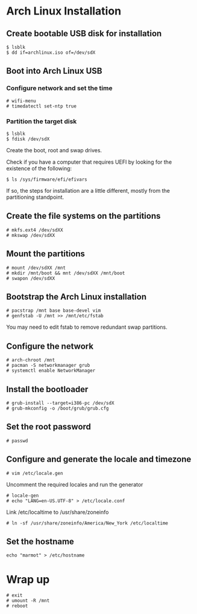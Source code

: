 # Arch Linux Installation

## Create bootable USB disk for installation

```
$ lsblk
$ dd if=archlinux.iso of=/dev/sdX
```

## Boot into Arch Linux USB

### Configure network and set the time

```
# wifi-menu
# timedatectl set-ntp true
```

###  Partition the target disk
```
$ lsblk
$ fdisk /dev/sdX
```

Create the boot, root and swap drives.

Check if you have a computer that requires UEFI by looking for the existence of the following:

```
$ ls /sys/firmware/efi/efivars
```

If so, the steps for installation are a little different, mostly from the partitioning standpoint.

## Create the file systems on the partitions

```
# mkfs.ext4 /dev/sdXX
# mkswap /dev/sdXX
```

## Mount the partitions
```
# mount /dev/sdXX /mnt
# mkdir /mnt/boot && mnt /dev/sdXX /mnt/boot
# swapon /dev/sdXX
```

## Bootstrap the Arch Linux installation

```
# pacstrap /mnt base base-devel vim
# genfstab -U /mnt >> /mnt/etc/fstab
```

You may need to edit fstab to remove redundant swap partitions.

## Configure the network

```
# arch-chroot /mnt
# pacman -S networkmanager grub
# systemctl enable NetworkManager
```

## Install the bootloader

```
# grub-install --target=i386-pc /dev/sdX
# grub-mkconfig -o /boot/grub/grub.cfg
```

## Set the root password

```
# passwd
```

## Configure and generate the locale and timezone

```
# vim /etc/locale.gen
```
 
Uncomment the required locales and run the generator

```
# locale-gen
# echo "LANG=en-US.UTF-8" > /etc/locale.conf
```

Link /etc/localtime to /usr/share/zoneinfo

```
# ln -sf /usr/share/zoneinfo/America/New_York /etc/localtime
```

## Set the hostname

```
echo "marmot" > /etc/hostname
```

# Wrap up

```
# exit
# umount -R /mnt
# reboot
```
